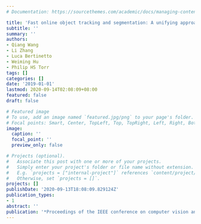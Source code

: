 ```yaml
---
# Documentation: https://sourcethemes.com/academic/docs/managing-content/

title: 'Fast online object tracking and segmentation: A unifying approach'
subtitle: ''
summary: ''
authors:
- Qiang Wang
- Li Zhang
- Luca Bertinetto
- Weiming Hu
- Philip HS Torr
tags: []
categories: []
date: '2019-01-01'
lastmod: 2020-09-14T02:08:09+08:00
featured: false
draft: false

# Featured image
# To use, add an image named `featured.jpg/png` to your page's folder.
# Focal points: Smart, Center, TopLeft, Top, TopRight, Left, Right, BottomLeft, Bottom, BottomRight.
image:
  caption: ''
  focal_point: ''
  preview_only: false

# Projects (optional).
#   Associate this post with one or more of your projects.
#   Simply enter your project's folder or file name without extension.
#   E.g. `projects = ["internal-project"]` references `content/project/deep-learning/index.md`.
#   Otherwise, set `projects = []`.
projects: []
publishDate: '2020-09-13T18:08:09.829124Z'
publication_types:
- 1
abstract: ''
publication: '*Proceedings of the IEEE conference on computer vision and pattern recognition*'
---
```

